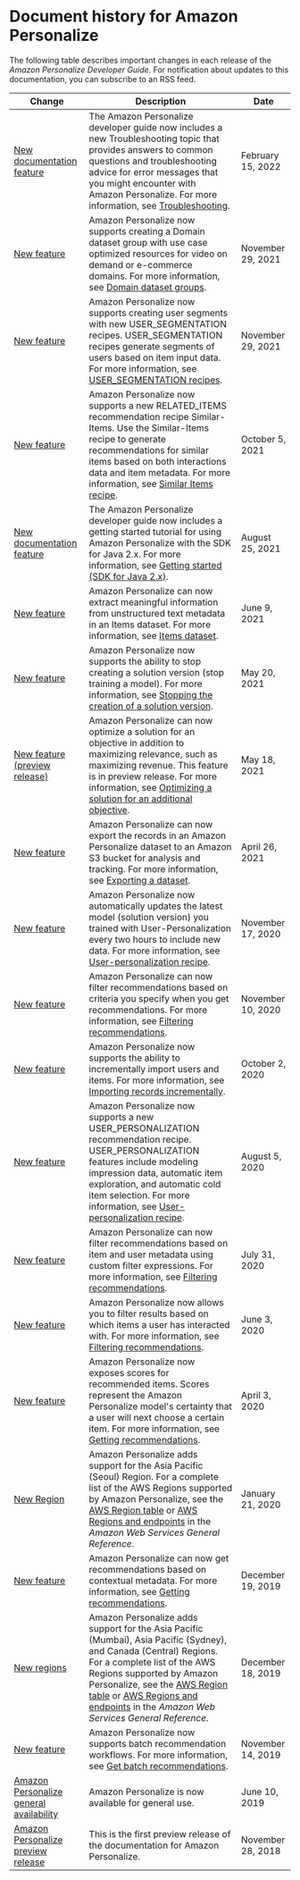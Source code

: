 # Document history for Amazon Personalize<a name="document-history"></a>

The following table describes important changes in each release of the *Amazon Personalize Developer Guide*\. For notification about updates to this documentation, you can subscribe to an RSS feed\.

| Change | Description | Date | 
| --- |--- |--- |
| [New documentation feature](#document-history) |  The Amazon Personalize developer guide now includes a new Troubleshooting topic that provides answers to common questions and troubleshooting advice for error messages that you might encounter with Amazon Personalize\. For more information, see [Troubleshooting](https://docs.aws.amazon.com/personalize/latest/dg/troubleshooting)\.  | February 15, 2022 | 
| [New feature](#document-history) | Amazon Personalize now supports creating a Domain dataset group with use case optimized resources for video on demand or e\-commerce domains\. For more information, see [Domain dataset groups](https://docs.aws.amazon.com/personalize/latest/dg/domain-dataset-groups.html)\. | November 29, 2021 | 
| [New feature](#document-history) | Amazon Personalize now supports creating user segments with new USER\_SEGMENTATION recipes\. USER\_SEGMENTATION recipes generate segments of users based on item input data\. For more information, see [USER\_SEGMENTATION recipes](https://docs.aws.amazon.com/personalize/latest/dg/user-segmentation-recipes.html)\. | November 29, 2021 | 
| [New feature](#document-history) | Amazon Personalize now supports a new RELATED\_ITEMS recommendation recipe Similar\-Items\. Use the Similar\-Items recipe to generate recommendations for similar items based on both interactions data and item metadata\. For more information, see [Similar Items recipe](https://docs.aws.amazon.com/personalize/latest/dg/native-recipe-similar-items.html)\. | October 5, 2021 | 
| [New documentation feature](#document-history) |  The Amazon Personalize developer guide now includes a getting started tutorial for using Amazon Personalize with the SDK for Java 2\.x\. For more information, see [Getting started \(SDK for Java 2\.x\)](https://docs.aws.amazon.com/personalize/latest/dg/getting-started-java)\.  | August 25, 2021 | 
| [New feature](#document-history) |  Amazon Personalize can now extract meaningful information from unstructured text metadata in an Items dataset\. For more information, see [Items dataset](https://docs.aws.amazon.com/personalize/latest/dg/items-datasets)\.  | June 9, 2021 | 
| [New feature](#document-history) | Amazon Personalize now supports the ability to stop creating a solution version \(stop training a model\)\. For more information, see [Stopping the creation of a solution version](https://docs.aws.amazon.com/personalize/latest/dg/stop-solution-version)\.  | May 20, 2021 | 
| [New feature \(preview release\)](#document-history) | Amazon Personalize can now optimize a solution for an objective in addition to maximizing relevance, such as maximizing revenue\. This feature is in preview release\. For more information, see [Optimizing a solution for an additional objective](https://docs.aws.amazon.com/personalize/latest/dg/optimizing-solution-for-objective.html)\.  | May 18, 2021 | 
| [New feature](#document-history) | Amazon Personalize can now export the records in an Amazon Personalize dataset to an Amazon S3 bucket for analysis and tracking\. For more information, see [Exporting a dataset](https://docs.aws.amazon.com/personalize/latest/dg/export-data.html)\.  | April 26, 2021 | 
| [New feature](#document-history) | Amazon Personalize now automatically updates the latest model \(solution version\) you trained with User\-Personalization every two hours to include new data\. For more information, see [User\-personalization recipe](https://docs.aws.amazon.com/personalize/latest/dg/native-recipe-new-item-USER_PERSONALIZATION.html)\.  | November 17, 2020 | 
| [New feature](#document-history) | Amazon Personalize can now filter recommendations based on criteria you specify when you get recommendations\. For more information, see [Filtering recommendations](https://docs.aws.amazon.com/personalize/latest/dg/filter.html)\. | November 10, 2020 | 
| [New feature](#document-history) | Amazon Personalize now supports the ability to incrementally import users and items\. For more information, see [Importing records incrementally](https://docs.aws.amazon.com/personalize/latest/dg/incremental-data-updates.html)\. | October 2, 2020 | 
| [New feature](#document-history) | Amazon Personalize now supports a new USER\_PERSONALIZATION recommendation recipe\. USER\_PERSONALIZATION features include modeling impression data, automatic item exploration, and automatic cold item selection\. For more information, see [User\-personalization recipe](https://docs.aws.amazon.com/personalize/latest/dg/native-recipe-new-item-USER_PERSONALIZATION.html)\. | August 5, 2020 | 
| [New feature](#document-history) | Amazon Personalize can now filter recommendations based on item and user metadata using custom filter expressions\. For more information, see [Filtering recommendations](https://docs.aws.amazon.com/personalize/latest/dg/filter.html)\. | July 31, 2020 | 
| [New feature](#document-history) | Amazon Personalize now allows you to filter results based on which items a user has interacted with\. For more information, see [Filtering recommendations](https://docs.aws.amazon.com/personalize/latest/dg/filter.html)\. | June 3, 2020 | 
| [New feature](#document-history) | Amazon Personalize now exposes scores for recommended items\. Scores represent the Amazon Personalize model's certainty that a user will next choose a certain item\. For more information, see [Getting recommendations](https://docs.aws.amazon.com/personalize/latest/dg/getting-recommendations.html)\.  | April 3, 2020 | 
| [New Region](#document-history) | Amazon Personalize adds support for the Asia Pacific \(Seoul\) Region\. For a complete list of the AWS Regions supported by Amazon Personalize, see the [AWS Region table](https://aws.amazon.com/about-aws/global-infrastructure/regional-product-services/) or [AWS Regions and endpoints](https://docs.aws.amazon.com/general/latest/gr/personalize.html) in the *Amazon Web Services General Reference*\. | January 21, 2020 | 
| [New feature](#document-history) | Amazon Personalize can now get recommendations based on contextual metadata\. For more information, see [Getting recommendations](https://docs.aws.amazon.com/personalize/latest/dg/getting-recommendations.html)\. | December 19, 2019 | 
| [New regions](#document-history) | Amazon Personalize adds support for the Asia Pacific \(Mumbai\), Asia Pacific \(Sydney\), and Canada \(Central\) Regions\. For a complete list of the AWS Regions supported by Amazon Personalize, see the [AWS Region table](https://aws.amazon.com/about-aws/global-infrastructure/regional-product-services/) or [AWS Regions and endpoints](https://docs.aws.amazon.com/general/latest/gr/personalize.html) in the *Amazon Web Services General Reference*\. | December 18, 2019 | 
| [New feature](#document-history) | Amazon Personalize now supports batch recommendation workflows\. For more information, see [Get batch recommendations](https://docs.aws.amazon.com/personalize/latest/dg/getting-recommendations.html#recommendations-batch)\. | November 14, 2019 | 
| [Amazon Personalize general availability](#document-history) | Amazon Personalize is now available for general use\. | June 10, 2019 | 
| [Amazon Personalize preview release](#document-history) | This is the first preview release of the documentation for Amazon Personalize\. | November 28, 2018 | 
